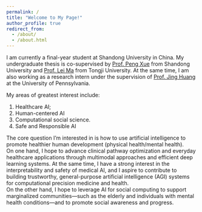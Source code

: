 ```yaml
---
permalink: /
title: "Welcome to My Page!"
author_profile: true
redirect_from: 
  - /about/
  - /about.html
---
```


I am currently a final-year student at Shandong University in China. My undergraduate thesis is co-supervised by <a href="https://scholar.google.com/citations?user=ooqH5wcAAAAJ&hl=zh-CN" target="_blank">Prof. Peng Xue</a> from Shandong University and <a href="https://scholar.google.com/citations?user=bI_qetYAAAAJ&hl=en" target="_blank">Prof. Lei Ma</a> from Tongji University. At the same time, I am also working as a research intern under the supervision of <a href="https://scholar.google.com/citations?user=qiSinicAAAAJ&hl=en" target="_blank">Prof. Jing Huang</a> at the University of Pennsylvania.

My areas of greatest interest include:<br>
1) Healthcare AI;<br>
2) Human-centered AI<br>
3) Computational social science.<br>
4) Safe and Responsible AI<br>

The core question I’m interested in is how to use artificial intelligence to promote healthier human development (physical health/mental health).<br>
On one hand, I hope to advance clinical pathway optimization and everyday healthcare applications through multimodal approaches and efficient deep learning systems. At the same time, I have a strong interest in the interpretability and safety of medical AI, and I aspire to contribute to building trustworthy, general-purpose artificial intelligence (AGI) systems for computational precision medicine and health. <br>
On the other hand, I hope to leverage AI for social computing to support marginalized communities—such as the elderly and individuals with mental health conditions—and to promote social awareness and progress.<br>
